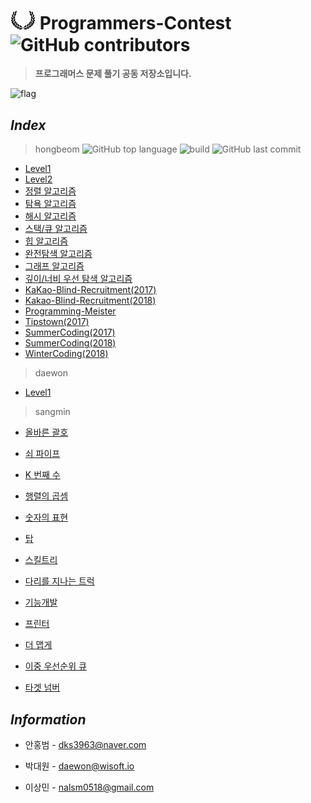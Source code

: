 # <img src="./img/flag.png" width="40"> Programmers-Contest ![GitHub contributors](https://img.shields.io/github/contributors/programmers-contest/Programmers.svg?color=black) 
> **프로그래머스 문제 풀기 공동 저장소입니다.** 

![flag](./img/background.png)

  

## *Index*  

> hongbeom ![GitHub top language](https://img.shields.io/github/languages/top/programmers-contest/Programmers.svg?color=darkgreen&logo=java) ![build](https://travis-ci.org/programmers-contest/Programmers.svg?branch=master) ![GitHub last commit](https://img.shields.io/github/last-commit/programmers-contest/Programmers.svg?color=ff3366)

* [Level1](https://github.com/programmers-contest/Programmers/tree/master/hongbeom/level1)
* [Level2](https://github.com/programmers-contest/Programmers/tree/master/hongbeom/level2)
* [정렬 알고리즘](https://github.com/programmers-contest/Programmers/tree/master/hongbeom/sorting)
* [탐욕 알고리즘](https://github.com/programmers-contest/Programmers/tree/master/hongbeom/greedy)
* [해시 알고리즘](https://github.com/programmers-contest/Programmers/tree/master/hongbeom/hash)
* [스택/큐 알고리즘](https://github.com/programmers-contest/Programmers/tree/master/hongbeom/stack_queue)
* [힙 알고리즘](https://github.com/programmers-contest/Programmers/tree/master/hongbeom/heap)
* [완전탐색 알고리즘](https://github.com/programmers-contest/Programmers/tree/master/hongbeom/BP)
* [그래프 알고리즘](https://github.com/programmers-contest/Programmers/tree/master/hongbeom/graph)
* [깊이/너비 우선 탐색 알고리즘](https://github.com/programmers-contest/Programmers/tree/master/hongbeom/bfs)
* [KaKao-Blind-Recruitment(2017)](https://github.com/programmers-contest/Programmers/tree/master/hongbeom/kakao_blind_recruitment_2017)
* [Kakao-Blind-Recruitment(2018)](https://github.com/programmers-contest/Programmers/tree/master/hongbeom/kakao_blind_recruitment_2018)
* [Programming-Meister](https://github.com/programmers-contest/Programmers/tree/master/hongbeom/programmingMaster/)
* [Tipstown(2017)](https://github.com/programmers-contest/Programmers/tree/master/hongbeom/tipstown_2017)
* [SummerCoding(2017)](https://github.com/programmers-contest/Programmers/tree/master/hongbeom/summer_coding_2017)
* [SummerCoding(2018)](https://github.com/programmers-contest/Programmers/tree/master/hongbeom/summer_coding_2018)
* [WinterCoding(2018)](https://github.com/programmers-contest/Programmers/tree/master/hongbeom/wintercoding_2018)

> daewon

* [Level1]()

> sangmin

- [올바른 괄호](https://github.com/LeeSM0518/Coding_Test/tree/master/src/correct_parenthesis)
- [쇠 파이프](https://github.com/LeeSM0518/Coding_Test/tree/master/src/iron_stick)
- [K 번째 수](https://github.com/LeeSM0518/Coding_Test/tree/master/src/kth_number)
- [행렬의 곱셈](https://github.com/LeeSM0518/Coding_Test/tree/master/src/matrix_multiplication)
- [숫자의 표현](https://github.com/LeeSM0518/Coding_Test/tree/master/src/representation_of_numbers)
- [탑](https://github.com/LeeSM0518/Coding_Test/tree/master/src/tower)
- [스킬트리](https://github.com/LeeSM0518/Coding_Test/tree/master/src/skill_tree)
- [다리를 지나는 트럭](https://github.com/LeeSM0518/Coding_Test/tree/master/src/truck)
- [기능개발](https://github.com/LeeSM0518/Coding_Test/tree/master/src/function_development)
- [프린터](https://github.com/LeeSM0518/Coding_Test/tree/master/src/printer)
- [더 맵게](https://github.com/LeeSM0518/Coding_Test/tree/master/src/more_spicy)
- [이중 우선순위 큐](https://github.com/LeeSM0518/Coding_Test/tree/master/src/dual_priority_queue)

- [타겟 넘버](https://github.com/LeeSM0518/Coding_Test/tree/master/src/target_number)

## *Information*

- 안홍범 - dks3963@naver.com

* 박대원 - daewon@wisoft.io

* 이상민 - nalsm0518@gmail.com
